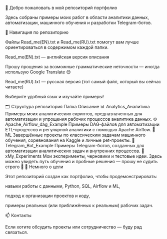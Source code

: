 👋 Добро пожаловать в мой репозиторий портфолио

Здесь собраны примеры моих работ в области аналитики данных, автоматизации, машинного обучения и разработки Telegram-ботов.

📘 Навигация по репозиторию

Файлы Read_me(EN).txt и Read_me(RU).txt помогут вам лучше ориентироваться в содержимом каждой папки.

Read_me(EN).txt — английская версия описания

Прошу прощения за возможные грамматические неточности — иногда использую Google Translate 😊

Read_me(RU).txt — русская версия (тот самый файл, который вы сейчас читаете)

Выберите удобный язык и изучайте примеры!

🗂️ Структура репозитория
Папка	Описание
📊 Analytics_Аналитика	Примеры моих аналитических скриптов, предназначенных для автоматизации и упрощения рабочих процессов аналитика данных.
⚙️ Apache_Airflow_dag_Example	Примеры DAG-файлов для автоматизации ETL-процессов и регулярной аналитики с помощью Apache Airflow.
🤖 ML	Завершённые проекты по классическим задачам машинного обучения, соревнования на Kaggle и личные pet-проекты.
💬 Telegram_Bot_Example	Примеры Telegram-ботов, созданных для автоматизации аналитических задач и внутренних процессов.
🧪 xMy_Experiments	Мои эксперименты, черновики и тестовые идеи. Здесь можно увидеть путь обучения и пробные решения — прошу не судить строго 🙂
🧭 Немного о цели

Этот репозиторий создан как портфолио, чтобы продемонстрировать:

навыки работы с данными, Python, SQL, Airflow и ML,

подход к организации проектов и коду,

примеры реальных (или приближённых к реальным) рабочих задач.

📫 Контакты

Если хотите обсудить проекты или сотрудничество — буду рад связаться.

